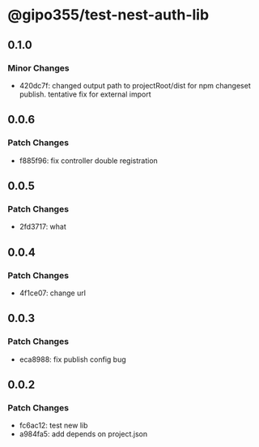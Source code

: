 # @gipo355/test-nest-auth-lib

## 0.1.0

### Minor Changes

- 420dc7f: changed output path to projectRoot/dist for npm changeset publish.
  tentative fix for external import

## 0.0.6

### Patch Changes

- f885f96: fix controller double registration

## 0.0.5

### Patch Changes

- 2fd3717: what

## 0.0.4

### Patch Changes

- 4f1ce07: change url

## 0.0.3

### Patch Changes

- eca8988: fix publish config bug

## 0.0.2

### Patch Changes

- fc6ac12: test new lib
- a984fa5: add depends on project.json
